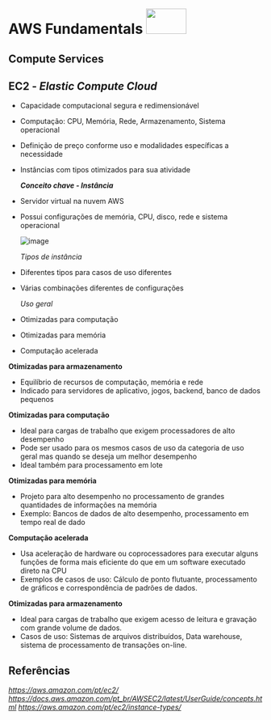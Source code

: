 # AWS Fundamentals  <image src="https://user-images.githubusercontent.com/12403699/234434276-e7cdcab8-c594-47a6-8862-7645e5740a2c.png" width="80" height="50">  

## Compute Services
  
## EC2 - *Elastic Compute Cloud*
  
- Capacidade computacional segura e redimensionável
- Computação: CPU, Memória, Rede, Armazenamento, Sistema operacional
- Definição de preço conforme uso e modalidades específicas a necessidade
- Instâncias com tipos otimizados para sua atividade 
  
  ***Conceito chave - Instância***
  
- Servidor virtual na nuvem AWS
- Possui configurações de memória, CPU, disco, rede e sistema operacional
  
  ![image](https://user-images.githubusercontent.com/12403699/235537388-08d166e2-8867-481c-ab8a-69ced9af14bc.png)

  *Tipos de instância*
- Diferentes tipos para casos de uso diferentes
- Várias combinações diferentes de configurações
   
  *Uso geral*
- Otimizadas para computação
- Otimizadas para memória
- Computação acelerada

**Otimizadas para armazenamento**
- Equilíbrio de recursos de computação, memória e rede
- Indicado para servidores de aplicativo, jogos, backend, banco de dados pequenos
  
**Otimizadas para computação**
- Ideal para cargas de trabalho que exigem processadores de alto desempenho
- Pode ser usado para os mesmos casos de uso da categoria de uso geral mas quando se deseja um melhor desempenho
- Ideal também para processamento em lote
  
**Otimizadas para memória**
- Projeto para alto desempenho no processamento de grandes
quantidades de informações na memória
- Exemplo: Bancos de dados de alto desempenho,
processamento em tempo real de dado
  
**Computação acelerada**
- Usa aceleração de hardware ou coprocessadores para executar alguns funções de forma mais eficiente do que em um software executado direto na CPU
- Exemplos de casos de uso: Cálculo de ponto flutuante, processamento de gráficos e correspondência de padrões de dados.
    
**Otimizadas para armazenamento**
  
- Ideal para cargas de trabalho que exigem acesso de leitura e gravação com grande volume de dados. 
- Casos de uso: Sistemas de arquivos distribuídos, Data warehouse, sistema de processamento de transações on-line.
  
  
## Referências
  
*https://aws.amazon.com/pt/ec2/*
*https://docs.aws.amazon.com/pt_br/AWSEC2/latest/UserGuide/concepts.html*
*https://aws.amazon.com/pt/ec2/instance-types/*
